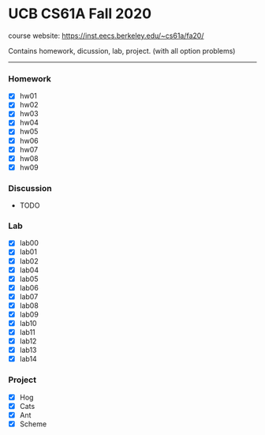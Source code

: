 # UCB CS61A Fall 2020

course website: https://inst.eecs.berkeley.edu/~cs61a/fa20/

Contains homework, dicussion, lab, project. (with all option problems)

---

### Homework
- [x] hw01
- [x] hw02
- [x] hw03
- [x] hw04
- [x] hw05
- [x] hw06
- [x] hw07
- [x] hw08
- [x] hw09

### Discussion
- TODO

### Lab 
- [x] lab00
- [x] lab01
- [x] lab02
- [x] lab04
- [x] lab05
- [x] lab06
- [x] lab07
- [x] lab08
- [x] lab09
- [x] lab10
- [x] lab11
- [x] lab12
- [x] lab13
- [x] lab14

### Project 
- [x] Hog 
- [x] Cats
- [x] Ant
- [x] Scheme
